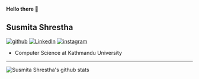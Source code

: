 <!--
**iamsusmitashrestha/iamsusmitashrestha** is a ✨ _special_ ✨ repository because its `README.md` (this file) appears on your GitHub profile.

Here are some ideas to get you started:

- 🔭 I’m currently working on ...
- 🌱 I’m currently learning ...
- 👯 I’m looking to collaborate on ...
- 🤔 I’m looking for help with ...
- 💬 Ask me about ...
- 📫 How to reach me: ...
- 😄 Pronouns: ...
- ⚡ Fun fact: ...
-->

#### Hello there 👋

## Susmita Shrestha

[![github](https://raw.githubusercontent.com/hussainweb/hussainweb/main/icons/github.png)](https://github.com/iamsusmitashrestha) [![LinkedIn](https://raw.githubusercontent.com/hussainweb/hussainweb/main/icons/linkedin.png)]([https://www.linkedin.com/in/susmita-shrestha-348a74179/]) [![instagram](https://raw.githubusercontent.com/hussainweb/hussainweb/main/icons/instagram.png)](https://instagram.com/dazzling.sus)

- Computer Science at Kathmandu University

---

![Susmita Shrestha's github stats](https://github-readme-stats.vercel.app/api?username=iamsusmitashrestha&include_all_commits=true&count_private=true&show_icons=true&line_height=20&title_color=FFFFFF&icon_color=FFFFFF&text_color=FFFFFF&bg_color=0D1117)
